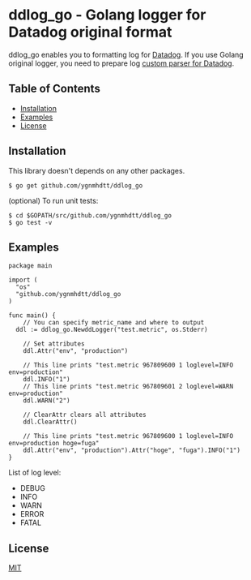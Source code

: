 # ddlog_go - Golang logger for Datadog original format

ddlog_go enables you to formatting log for [Datadog](https://docs.datadoghq.com/guides/logs/#datadog-canonical-log-format).
If you use Golang original logger, you need to prepare log [custom parser for Datadog](https://docs.datadoghq.com/guides/logs/#writing-parsing-functions).


## Table of Contents

* [Installation](#installation)
* [Examples](#examples)
* [License](#license)

## Installation

This library doesn't depends on any other packages.

```
$ go get github.com/ygnmhdtt/ddlog_go
```

(optional) To run unit tests:

```
$ cd $GOPATH/src/github.com/ygnmhdtt/ddlog_go
$ go test -v
```

## Examples

```
package main

import (
  "os"
  "github.com/ygnmhdtt/ddlog_go
)

func main() {
	// You can specify metric_name and where to output
  ddl := ddlog_go.NewddLogger("test.metric", os.Stderr)

	// Set attributes
	ddl.Attr("env", "production")

	// This line prints "test.metric 967809600 1 loglevel=INFO env=production"
	ddl.INFO("1")
	// This line prints "test.metric 967809601 2 loglevel=WARN env=production"
	ddl.WARN("2")

	// ClearAttr clears all attributes
	ddl.ClearAttr()

	// This line prints "test.metric 967809600 1 loglevel=INFO env=production hoge=fuga"
	ddl.Attr("env", "production").Attr("hoge", "fuga").INFO("1")
}
```

List of log level:
* DEBUG
* INFO
* WARN
* ERROR
* FATAL

## License

[MIT](https://github.com/ygnmhdtt/ddlog_go/blob/master/LICENSE)
